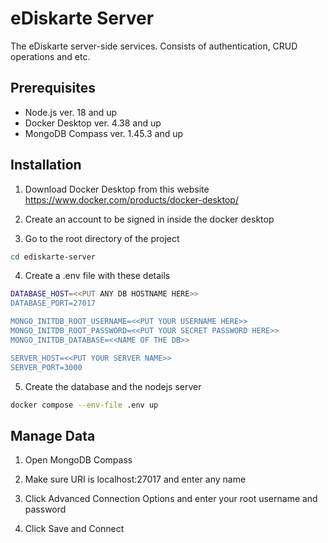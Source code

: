 # eDiskarte Server

The eDiskarte server-side services. Consists of authentication, CRUD operations and etc.

## Prerequisites
- Node.js ver. 18 and up
- Docker Desktop ver. 4.38 and up
- MongoDB Compass ver. 1.45.3 and up



## Installation

1. Download Docker Desktop from this website https://www.docker.com/products/docker-desktop/
 
2. Create an account to be signed in inside the docker desktop

3. Go to the root directory of the project

```bash
cd ediskarte-server
```
4. Create a .env file with these details

```bash
DATABASE_HOST=<<PUT ANY DB HOSTNAME HERE>>
DATABASE_PORT=27017

MONGO_INITDB_ROOT_USERNAME=<<PUT YOUR USERNAME HERE>>
MONGO_INITDB_ROOT_PASSWORD=<<PUT YOUR SECRET PASSWORD HERE>>
MONGO_INITDB_DATABASE=<<NAME OF THE DB>>

SERVER_HOST=<<PUT YOUR SERVER NAME>>
SERVER_PORT=3000
```

5. Create the database and the nodejs server

```bash
docker compose --env-file .env up
```
## Manage Data

1. Open MongoDB Compass

2. Make sure URI is localhost:27017 and enter any name

3. Click Advanced Connection Options and enter your root username and password

4. Click Save and Connect 
